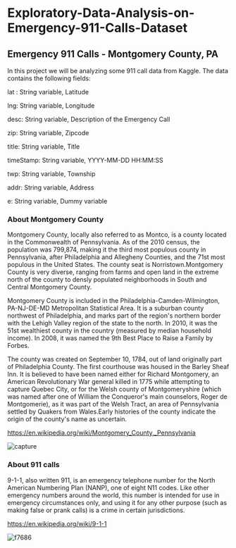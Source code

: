 # Exploratory-Data-Analysis-on-Emergency-911-Calls-Dataset

## Emergency 911 Calls - Montgomery County, PA
In this project we will be analyzing some 911 call data from Kaggle. The data contains the following fields:

lat : String variable, Latitude

lng: String variable, Longitude

desc: String variable, Description of the Emergency Call

zip: String variable, Zipcode

title: String variable, Title

timeStamp: String variable, YYYY-MM-DD HH:MM:SS

twp: String variable, Township

addr: String variable, Address

e: String variable, Dummy variable

### About Montgomery County
Montgomery County, locally also referred to as Montco, is a county located in the Commonwealth of Pennsylvania. As of the 2010 census, the population was 799,874, making it the third most populous county in Pennsylvania, after Philadelphia and Allegheny Counties, and the 71st most populous in the United States. The county seat is Norristown.Montgomery County is very diverse, ranging from farms and open land in the extreme north of the county to densly populated neighborhoods in South and Central Montgomery County.

Montgomery County is included in the Philadelphia-Camden-Wilmington, PA-NJ-DE-MD Metropolitan Statistical Area. It is a suburban county northwest of Philadelphia, and marks part of the region's northern border with the Lehigh Valley region of the state to the north. In 2010, it was the 51st wealthiest county in the country (measured by median household income). In 2008, it was named the 9th Best Place to Raise a Family by Forbes.

The county was created on September 10, 1784, out of land originally part of Philadelphia County. The first courthouse was housed in the Barley Sheaf Inn. It is believed to have been named either for Richard Montgomery, an American Revolutionary War general killed in 1775 while attempting to capture Quebec City, or for the Welsh county of Montgomeryshire (which was named after one of William the Conqueror's main counselors, Roger de Montgomerie), as it was part of the Welsh Tract, an area of Pennsylvania settled by Quakers from Wales.Early histories of the county indicate the origin of the county's name as uncertain.

https://en.wikipedia.org/wiki/Montgomery_County,_Pennsylvania

![capture](https://user-images.githubusercontent.com/18497243/38727172-e9826e94-3ed1-11e8-9657-606bc55b58c0.JPG)


### About 911 calls
9-1-1, also written 911, is an emergency telephone number for the North American Numbering Plan (NANP), one of eight N11 codes. Like other emergency numbers around the world, this number is intended for use in emergency circumstances only, and using it for any other purpose (such as making false or prank calls) is a crime in certain jurisdictions.

https://en.wikipedia.org/wiki/9-1-1

![f7686](https://user-images.githubusercontent.com/18497243/38727059-8f8ea9ac-3ed1-11e8-8628-9f31933a70e3.png)
